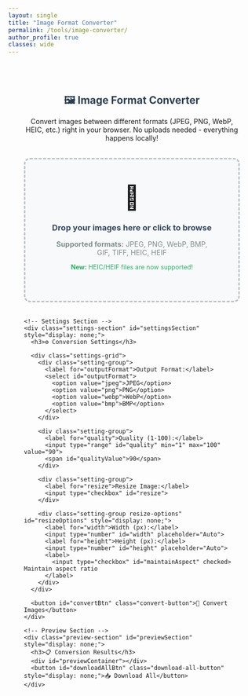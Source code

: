 ```yaml
---
layout: single
title: "Image Format Converter"
permalink: /tools/image-converter/
author_profile: true
classes: wide
---
```


<div class="image-converter-container">
  <div class="converter-header">
    <h2>🖼️ Image Format Converter</h2>
    <p>Convert images between different formats (JPEG, PNG, WebP, HEIC, etc.) right in your browser. No uploads needed - everything happens locally!</p>
  </div>

  <div class="converter-main">
    <!-- File Upload Section -->
    <div class="upload-section">
      <div class="upload-zone" id="uploadZone">
        <div class="upload-content">
          <div class="upload-icon">📁</div>
          <h3>Drop your images here or click to browse</h3>
          <p><strong>Supported formats:</strong> JPEG, PNG, WebP, BMP, GIF, TIFF, HEIC, HEIF</p>
          <p style="font-size: 0.8rem; color: #27ae60;"><strong>New:</strong> HEIC/HEIF files are now supported!</p>
          <input type="file" id="imageInput" accept="image/jpeg,image/jpg,image/png,image/gif,image/bmp,image/webp,image/tiff,.heic,.heif" multiple>
        </div>
      </div>
    </div>

    <!-- Settings Section -->
    <div class="settings-section" id="settingsSection" style="display: none;">
      <h3>⚙️ Conversion Settings</h3>
      
      <div class="settings-grid">
        <div class="setting-group">
          <label for="outputFormat">Output Format:</label>
          <select id="outputFormat">
            <option value="jpeg">JPEG</option>
            <option value="png">PNG</option>
            <option value="webp">WebP</option>
            <option value="bmp">BMP</option>
          </select>
        </div>

        <div class="setting-group">
          <label for="quality">Quality (1-100):</label>
          <input type="range" id="quality" min="1" max="100" value="90">
          <span id="qualityValue">90</span>
        </div>

        <div class="setting-group">
          <label for="resize">Resize Image:</label>
          <input type="checkbox" id="resize">
        </div>

        <div class="setting-group resize-options" id="resizeOptions" style="display: none;">
          <label for="width">Width (px):</label>
          <input type="number" id="width" placeholder="Auto">
          <label for="height">Height (px):</label>
          <input type="number" id="height" placeholder="Auto">
          <label>
            <input type="checkbox" id="maintainAspect" checked> Maintain aspect ratio
          </label>
        </div>
      </div>

      <button id="convertBtn" class="convert-button">🔄 Convert Images</button>
    </div>

    <!-- Preview Section -->
    <div class="preview-section" id="previewSection" style="display: none;">
      <h3>📋 Conversion Results</h3>
      <div id="previewContainer"></div>
      <button id="downloadAllBtn" class="download-all-button" style="display: none;">📥 Download All</button>
    </div>
  </div>
</div>

<!-- Load HEIC conversion library -->
<script src="https://cdn.jsdelivr.net/npm/heic2any@0.0.4/dist/heic2any.min.js"></script>

<style>
.image-converter-container {
  max-width: 1000px;
  margin: 0 auto;
  padding: 2rem;
}

.converter-header {
  text-align: center;
  margin-bottom: 2rem;
}

.converter-header h2 {
  color: #2c3e50;
  margin-bottom: 0.5rem;
}

.upload-section {
  margin-bottom: 2rem;
}

.upload-zone {
  border: 3px dashed #bdc3c7;
  border-radius: 12px;
  padding: 3rem;
  text-align: center;
  background-color: #f8f9fa;
  transition: all 0.3s ease;
  cursor: pointer;
  position: relative;
}

.upload-zone:hover, .upload-zone.dragover {
  border-color: #3498db;
  background-color: #e3f2fd;
  transform: translateY(-2px);
}

.upload-content {
  pointer-events: none;
}

.upload-icon {
  font-size: 3rem;
  margin-bottom: 1rem;
}

.upload-zone h3 {
  color: #34495e;
  margin-bottom: 0.5rem;
}

.upload-zone p {
  color: #7f8c8d;
  font-size: 0.9rem;
}

#imageInput {
  position: absolute;
  top: 0;
  left: 0;
  width: 100%;
  height: 100%;
  opacity: 0;
  cursor: pointer;
  pointer-events: auto;
}

.settings-section {
  background: white;
  padding: 2rem;
  border-radius: 12px;
  box-shadow: 0 4px 6px rgba(0, 0, 0, 0.1);
  margin-bottom: 2rem;
}

.settings-section h3 {
  margin-top: 0;
  color: #2c3e50;
}

.settings-grid {
  display: grid;
  grid-template-columns: repeat(auto-fit, minmax(250px, 1fr));
  gap: 1.5rem;
  margin-bottom: 2rem;
}

.setting-group {
  display: flex;
  flex-direction: column;
  gap: 0.5rem;
}

.setting-group label {
  font-weight: 600;
  color: #34495e;
}

.setting-group select,
.setting-group input[type="number"] {
  padding: 0.5rem;
  border: 2px solid #ecf0f1;
  border-radius: 6px;
  font-size: 1rem;
}

.setting-group input[type="range"] {
  width: 100%;
}

#qualityValue {
  font-weight: 600;
  color: #3498db;
}

.resize-options {
  grid-column: 1 / -1;
  background: #f8f9fa;
  padding: 1rem;
  border-radius: 8px;
  display: grid;
  grid-template-columns: 1fr 1fr;
  gap: 1rem;
  align-items: end;
}

.resize-options label:last-child {
  grid-column: 1 / -1;
  flex-direction: row;
  align-items: center;
  gap: 0.5rem;
}

.convert-button, .download-all-button {
  background: linear-gradient(135deg, #667eea 0%, #764ba2 100%);
  color: white;
  padding: 1rem 2rem;
  border: none;
  border-radius: 8px;
  font-size: 1.1rem;
  font-weight: 600;
  cursor: pointer;
  transition: all 0.3s ease;
  display: block;
  margin: 0 auto;
}

.convert-button:hover, .download-all-button:hover {
  transform: translateY(-2px);
  box-shadow: 0 4px 12px rgba(102, 126, 234, 0.4);
}

.convert-button:disabled {
  opacity: 0.6;
  cursor: not-allowed;
  transform: none;
}

.preview-section {
  background: white;
  padding: 2rem;
  border-radius: 12px;
  box-shadow: 0 4px 6px rgba(0, 0, 0, 0.1);
}

.preview-section h3 {
  margin-top: 0;
  color: #2c3e50;
}

.preview-item {
  display: flex;
  align-items: center;
  justify-content: space-between;
  padding: 1rem;
  border: 1px solid #ecf0f1;
  border-radius: 8px;
  margin-bottom: 1rem;
  background: #f8f9fa;
}

.preview-info {
  flex: 1;
}

.preview-info h4 {
  margin: 0 0 0.5rem 0;
  color: #2c3e50;
}

.preview-info p {
  margin: 0;
  color: #7f8c8d;
  font-size: 0.9rem;
}

.preview-actions {
  display: flex;
  gap: 0.5rem;
}

.download-btn, .preview-btn {
  padding: 0.5rem 1rem;
  border: none;
  border-radius: 6px;
  cursor: pointer;
  font-size: 0.9rem;
  transition: all 0.3s ease;
}

.download-btn {
  background: #27ae60;
  color: white;
}

.preview-btn {
  background: #3498db;
  color: white;
}

.download-btn:hover {
  background: #229954;
}

.preview-btn:hover {
  background: #2980b9;
}

.progress-bar {
  width: 100%;
  height: 6px;
  background: #ecf0f1;
  border-radius: 3px;
  overflow: hidden;
  margin-top: 0.5rem;
}

.progress-fill {
  height: 100%;
  background: linear-gradient(90deg, #667eea, #764ba2);
  width: 0%;
  transition: width 0.3s ease;
}

.status-message {
  text-align: center;
  padding: 1rem;
  border-radius: 8px;
  margin: 1rem 0;
}

.status-success {
  background: #d4edda;
  color: #155724;
  border: 1px solid #c3e6cb;
}

.status-error {
  background: #f8d7da;
  color: #721c24;
  border: 1px solid #f5c6cb;
}

.status-info {
  background: #d1ecf1;
  color: #0c5460;
  border: 1px solid #bee5eb;
}

.loading-spinner {
  display: inline-block;
  width: 20px;
  height: 20px;
  border: 3px solid #f3f3f3;
  border-top: 3px solid #3498db;
  border-radius: 50%;
  animation: spin 1s linear infinite;
  margin-right: 10px;
}

@keyframes spin {
  0% { transform: rotate(0deg); }
  100% { transform: rotate(360deg); }
}

@media (max-width: 768px) {
  .image-converter-container {
    padding: 1rem;
  }
  
  .upload-zone {
    padding: 2rem 1rem;
  }
  
  .settings-grid {
    grid-template-columns: 1fr;
  }
  
  .resize-options {
    grid-template-columns: 1fr;
  }
  
  .preview-item {
    flex-direction: column;
    align-items: stretch;
    gap: 1rem;
  }
  
  .preview-actions {
    justify-content: center;
  }
}
</style>

<script>
class ImageConverter {
  constructor() {
    this.files = [];
    this.convertedFiles = [];
    this.supportedInputFormats = ['image/jpeg', 'image/jpg', 'image/png', 'image/gif', 'image/bmp', 'image/webp', 'image/tiff'];
    this.heicFiles = [];
    this.initializeElements();
    this.bindEvents();
  }

  initializeElements() {
    this.uploadZone = document.getElementById('uploadZone');
    this.imageInput = document.getElementById('imageInput');
    this.settingsSection = document.getElementById('settingsSection');
    this.previewSection = document.getElementById('previewSection');
    this.outputFormat = document.getElementById('outputFormat');
    this.quality = document.getElementById('quality');
    this.qualityValue = document.getElementById('qualityValue');
    this.resize = document.getElementById('resize');
    this.resizeOptions = document.getElementById('resizeOptions');
    this.width = document.getElementById('width');
    this.height = document.getElementById('height');
    this.maintainAspect = document.getElementById('maintainAspect');
    this.convertBtn = document.getElementById('convertBtn');
    this.previewContainer = document.getElementById('previewContainer');
    this.downloadAllBtn = document.getElementById('downloadAllBtn');
  }

  bindEvents() {
    // File input events
    this.imageInput.addEventListener('change', (e) => this.handleFiles(e.target.files));
    
    // Drag and drop events
    this.uploadZone.addEventListener('dragover', (e) => {
      e.preventDefault();
      this.uploadZone.classList.add('dragover');
    });
    
    this.uploadZone.addEventListener('dragleave', () => {
      this.uploadZone.classList.remove('dragover');
    });
    
    this.uploadZone.addEventListener('drop', (e) => {
      e.preventDefault();
      this.uploadZone.classList.remove('dragover');
      this.handleFiles(e.dataTransfer.files);
    });

    // Settings events
    this.quality.addEventListener('input', () => {
      this.qualityValue.textContent = this.quality.value;
    });
    
    this.resize.addEventListener('change', () => {
      this.resizeOptions.style.display = this.resize.checked ? 'grid' : 'none';
    });
    
    this.width.addEventListener('input', () => {
      if (this.maintainAspect.checked && this.width.value) {
        this.calculateHeight();
      }
    });
    
    this.height.addEventListener('input', () => {
      if (this.maintainAspect.checked && this.height.value) {
        this.calculateWidth();
      }
    });

    // Convert button
    this.convertBtn.addEventListener('click', () => this.convertImages());
    
    // Download all button
    this.downloadAllBtn.addEventListener('click', () => this.downloadAll());
  }

  async handleFiles(fileList) {
    const allFiles = Array.from(fileList);
    this.files = [];
    this.heicFiles = [];
    const unsupportedFiles = [];
    
    this.showStatus('Processing files...', 'info');
    
    // Process each file
    for (const file of allFiles) {
      const fileName = file.name.toLowerCase();
      
      // Check if it's a HEIC/HEIF file first (by extension)
      if (fileName.match(/\.(heic|heif)$/)) {
        try {
          this.showStatus(`Converting HEIC file: ${file.name}...`, 'info');
          
          // Check if heic2any is available
          if (typeof heic2any === 'undefined') {
            throw new Error('HEIC conversion library not loaded');
          }
          
          const convertedBlob = await heic2any({
            blob: file,
            toType: "image/jpeg",
            quality: 0.95
          });
          
          // Create a new File object from the converted blob with original name
          const convertedFile = new File([convertedBlob], 
            file.name, // Keep original name for now
            { type: 'image/jpeg' });
          
          this.files.push(convertedFile);
          this.heicFiles.push({
            original: file.name,
            converted: convertedFile.name
          });
          
        } catch (error) {
          console.error('HEIC conversion failed:', error);
          this.showStatus(`Failed to convert HEIC file: ${file.name} - ${error.message}`, 'error');
          unsupportedFiles.push(file.name);
        }
      }
      // Check if it's a standard image format
      else if (file.type.startsWith('image/')) {
        if (this.supportedInputFormats.includes(file.type.toLowerCase()) || 
            fileName.match(/\.(jpg|jpeg|png|gif|bmp|webp|tiff|tif)$/)) {
          this.files.push(file);
        } else {
          unsupportedFiles.push(file.name);
        }
      }
      // Check by file extension for files without proper MIME types
      else if (fileName.match(/\.(jpg|jpeg|png|gif|bmp|webp|tiff|tif)$/)) {
        this.files.push(file);
      }
      else {
        unsupportedFiles.push(file.name);
      }
    }
    
    if (this.files.length === 0) {
      let message = 'No supported image files selected.';
      if (unsupportedFiles.length > 0) {
        message += ` Unsupported files: ${unsupportedFiles.join(', ')}`;
      }
      this.showStatus(message, 'error');
      return;
    }
    
    let message = `${this.files.length} image(s) ready for conversion.`;
    if (this.heicFiles.length > 0) {
      message += ` (${this.heicFiles.length} HEIC files pre-converted to JPEG)`;
    }
    if (unsupportedFiles.length > 0) {
      message += ` Note: ${unsupportedFiles.length} unsupported files were skipped.`;
    }
    
    this.showStatus(message, 'success');
    this.settingsSection.style.display = 'block';
    
    // Set default dimensions from first image
    if (this.files[0]) {
      this.loadImageDimensions(this.files[0]);
    }
  }

  loadImageDimensions(file) {
    const img = new Image();
    const objectUrl = URL.createObjectURL(file);
    
    img.onload = () => {
      this.width.placeholder = img.width;
      this.height.placeholder = img.height;
      this.originalAspectRatio = img.width / img.height;
      URL.revokeObjectURL(objectUrl);
    };
    
    img.onerror = () => {
      console.warn('Could not load dimensions for:', file.name);
      URL.revokeObjectURL(objectUrl);
    };
    
    img.src = objectUrl;
  }

  calculateHeight() {
    if (this.originalAspectRatio && this.width.value) {
      this.height.value = Math.round(this.width.value / this.originalAspectRatio);
    }
  }

  calculateWidth() {
    if (this.originalAspectRatio && this.height.value) {
      this.width.value = Math.round(this.height.value * this.originalAspectRatio);
    }
  }

  async convertImages() {
    if (this.files.length === 0) return;
    
    this.convertBtn.disabled = true;
    this.convertBtn.innerHTML = '<span class="loading-spinner"></span>Converting...';
    this.convertedFiles = [];
    
    this.showStatus('Converting images...', 'info');
    
    let successCount = 0;
    let errorCount = 0;
    
    for (let i = 0; i < this.files.length; i++) {
      try {
        const convertedFile = await this.convertSingleImage(this.files[i], i);
        this.convertedFiles.push(convertedFile);
        successCount++;
        
        // Update progress
        const progress = Math.round(((i + 1) / this.files.length) * 100);
        this.convertBtn.innerHTML = `<span class="loading-spinner"></span>Converting... ${progress}%`;
        
      } catch (error) {
        console.error('Conversion error for', this.files[i].name, ':', error);
        errorCount++;
        
        this.convertedFiles.push({
          error: true,
          fileName: this.files[i].name,
          errorMessage: error.message
        });
      }
    }
    
    this.displayResults();
    this.convertBtn.disabled = false;
    this.convertBtn.textContent = '🔄 Convert Images';
    
    // Show final status
    if (successCount > 0 && errorCount === 0) {
      this.showStatus(`✅ Successfully converted all ${successCount} image(s)!`, 'success');
    } else if (successCount > 0 && errorCount > 0) {
      this.showStatus(`⚠️ Converted ${successCount} image(s), but ${errorCount} failed.`, 'error');
    } else {
      this.showStatus(`❌ Failed to convert any images. Please check file formats.`, 'error');
    }
  }

  convertSingleImage(file, index) {
    return new Promise((resolve, reject) => {
      const canvas = document.createElement('canvas');
      const ctx = canvas.getContext('2d');
      const img = new Image();
      const objectUrl = URL.createObjectURL(file);
      
      const loadTimeout = setTimeout(() => {
        URL.revokeObjectURL(objectUrl);
        reject(new Error('Image loading timeout - file may be corrupted or unsupported'));
      }, 15000); // Increased timeout for larger files
      
      img.onload = () => {
        clearTimeout(loadTimeout);
        
        try {
          if (img.width === 0 || img.height === 0) {
            throw new Error('Invalid image dimensions');
          }
          
          let { width, height } = this.getOutputDimensions(img);
          
          if (width <= 0 || height <= 0 || width > 8192 || height > 8192) {
            throw new Error('Invalid output dimensions');
          }
          
          canvas.width = width;
          canvas.height = height;
          
          // Clear canvas with white background for JPEG
          if (this.outputFormat.value === 'jpeg') {
            ctx.fillStyle = '#FFFFFF';
            ctx.fillRect(0, 0, width, height);
          }
          
          ctx.imageSmoothingEnabled = true;
          ctx.imageSmoothingQuality = 'high';
          ctx.drawImage(img, 0, 0, width, height);
          
          const outputFormat = this.outputFormat.value;
          const quality = this.quality.value / 100;
          const mimeType = this.getMimeType(outputFormat);
          
          canvas.toBlob((blob) => {
            URL.revokeObjectURL(objectUrl);
            
            if (blob && blob.size > 0) {
              const fileName = this.generateFileName(file.name, outputFormat);
              resolve({
                blob,
                fileName,
                originalSize: file.size,
                convertedSize: blob.size,
                originalName: file.name,
                dimensions: `${width}×${height}`,
                wasHeic: this.heicFiles.some(h => h.converted === file.name || h.original === file.name)
              });
            } else {
              reject(new Error('Failed to generate output image'));
            }
          }, mimeType, mimeType === 'image/jpeg' ? quality : undefined);
          
        } catch (error) {
          URL.revokeObjectURL(objectUrl);
          reject(error);
        }
      };
      
      img.onerror = (e) => {
        clearTimeout(loadTimeout);
        URL.revokeObjectURL(objectUrl);
        reject(new Error(`Cannot load image: ${file.name}. File may be corrupted or in an unsupported format.`));
      };
      
      img.crossOrigin = 'anonymous';
      img.src = objectUrl;
    });
  }

  getOutputDimensions(img) {
    let width = img.width;
    let height = img.height;
    
    if (this.resize.checked) {
      const targetWidth = parseInt(this.width.value) || null;
      const targetHeight = parseInt(this.height.value) || null;
      
      if (targetWidth && targetHeight) {
        width = targetWidth;
        height = targetHeight;
      } else if (targetWidth) {
        width = targetWidth;
        if (this.maintainAspect.checked) {
          height = Math.round(targetWidth / (img.width / img.height));
        }
      } else if (targetHeight) {
        height = targetHeight;
        if (this.maintainAspect.checked) {
          width = Math.round(targetHeight * (img.width / img.height));
        }
      }
    }
    
    return { width, height };
  }

  getMimeType(format) {
    const mimeTypes = {
      'jpeg': 'image/jpeg',
      'png': 'image/png',
      'webp': 'image/webp',
      'bmp': 'image/bmp'
    };
    return mimeTypes[format] || 'image/jpeg';
  }

  generateFileName(originalName, format) {
    // Remove the extension and replace with new format extension
    let nameWithoutExt = originalName.replace(/\.[^.]+$/, '');
    return `${nameWithoutExt}.${format}`;
  }

  displayResults() {
    this.previewContainer.innerHTML = '';
    
    const successfulConversions = this.convertedFiles.filter(file => !file.error);
    const failedConversions = this.convertedFiles.filter(file => file.error);
    
    // Display successful conversions
    successfulConversions.forEach((file, index) => {
      const previewItem = document.createElement('div');
      previewItem.className = 'preview-item';
      
      const sizeReduction = ((file.originalSize - file.convertedSize) / file.originalSize * 100).toFixed(1);
      const sizeReductionText = sizeReduction > 0 ? 
        `↓ ${sizeReduction}% smaller` : 
        `↑ ${Math.abs(sizeReduction)}% larger`;
      
      const heicBadge = file.wasHeic ? '<span style="background: #e74c3c; color: white; padding: 2px 6px; border-radius: 4px; font-size: 0.8rem; margin-left: 8px;">From HEIC</span>' : '';
      
      previewItem.innerHTML = `
        <div class="preview-info">
          <h4>✅ ${file.fileName}${heicBadge}</h4>
          <p>Original: ${this.formatFileSize(file.originalSize)} → Converted: ${this.formatFileSize(file.convertedSize)}</p>
          <p>${sizeReductionText} • ${file.dimensions}</p>
        </div>
        <div class="preview-actions">
          <button class="preview-btn" onclick="converter.previewImage(${index})">👁️ Preview</button>
          <button class="download-btn" onclick="converter.downloadSingle(${index})">💾 Download</button>
        </div>
      `;
      
      this.previewContainer.appendChild(previewItem);
    });
    
    // Display failed conversions
    failedConversions.forEach((file) => {
      const previewItem = document.createElement('div');
      previewItem.className = 'preview-item';
      previewItem.style.backgroundColor = '#ffeaea';
      previewItem.style.borderColor = '#ffcdd2';
      
      previewItem.innerHTML = `
        <div class="preview-info">
          <h4>❌ ${file.fileName}</h4>
          <p style="color: #d32f2f;">Error: ${file.errorMessage}</p>
        </div>
        <div class="preview-actions">
          <span style="color: #d32f2f; font-size: 0.9rem;">Conversion failed</span>
        </div>
      `;
      
      this.previewContainer.appendChild(previewItem);
    });
    
    this.previewSection.style.display = 'block';
    this.downloadAllBtn.style.display = successfulConversions.length > 1 ? 'block' : 'none';
  }

  formatFileSize(bytes) {
    if (bytes === 0) return '0 Bytes';
    const k = 1024;
    const sizes = ['Bytes', 'KB', 'MB', 'GB'];
    const i = Math.floor(Math.log(bytes) / Math.log(k));
    return parseFloat((bytes / Math.pow(k, i)).toFixed(2)) + ' ' + sizes[i];
  }

  previewImage(index) {
    const successfulFiles = this.convertedFiles.filter(file => !file.error);
    const file = successfulFiles[index];
    if (file && file.blob) {
      const url = URL.createObjectURL(file.blob);
      const newWindow = window.open();
      if (newWindow) {
        newWindow.document.write(`
          <html>
            <head><title>Preview: ${file.fileName}</title></head>
            <body style="margin:0; display:flex; justify-content:center; align-items:center; min-height:100vh; background:#f0f0f0;">
              <img src="${url}" style="max-width:100%; max-height:100%; object-fit:contain;" onload="setTimeout(() => URL.revokeObjectURL('${url}'), 1000)">
            </body>
          </html>
        `);
      }
    }
  }

  downloadSingle(index) {
    const successfulFiles = this.convertedFiles.filter(file => !file.error);
    const file = successfulFiles[index];
    if (file && file.blob) {
      const url = URL.createObjectURL(file.blob);
      const a = document.createElement('a');
      a.href = url;
      a.download = file.fileName;
      document.body.appendChild(a);
      a.click();
      document.body.removeChild(a);
      setTimeout(() => URL.revokeObjectURL(url), 1000);
    }
  }

  async downloadAll() {
    const successfulFiles = this.convertedFiles.filter(file => !file.error);
    if (successfulFiles.length === 0) return;
    
    // Stagger downloads to avoid browser blocking
    for (let i = 0; i < successfulFiles.length; i++) {
      setTimeout(() => {
        const fileIndex = this.convertedFiles.filter(file => !file.error).indexOf(successfulFiles[i]);
        this.downloadSingle(this.downloadSingle(fileIndex));
      }, i * 500);
    }
  }

  showStatus(message, type) {
    // Remove existing status messages
    const existingStatus = document.querySelector('.status-message');
    if (existingStatus) {
      existingStatus.remove();
    }
    
    const statusDiv = document.createElement('div');
    statusDiv.className = `status-message status-${type}`;
    statusDiv.textContent = message;
    
    if (this.settingsSection.parentNode) {
      this.settingsSection.parentNode.insertBefore(statusDiv, this.settingsSection);
    }
    
    // Auto-remove success/info messages after 8 seconds
    if (type !== 'error') {
      setTimeout(() => {
        if (statusDiv.parentNode) {
          statusDiv.remove();
        }
      }, 8000);
    }
  }
}

// Initialize the converter when the page loads
document.addEventListener('DOMContentLoaded', () => {
  window.converter = new ImageConverter();
});
</script>